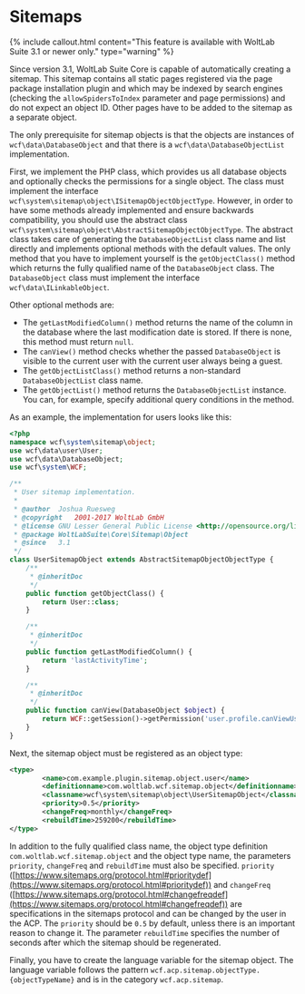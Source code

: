 # Sitemaps

{% include callout.html content="This feature is available with WoltLab Suite 3.1 or newer only." type="warning" %}

Since version 3.1, WoltLab Suite Core is capable of automatically creating a sitemap.
This sitemap contains all static pages registered via the page package installation plugin and which may be indexed by search engines (checking the `allowSpidersToIndex` parameter and page permissions) and do not expect an object ID.
Other pages have to be added to the sitemap as a separate object.

The only prerequisite for sitemap objects is that the objects are instances of `wcf\data\DatabaseObject` and that there is a `wcf\data\DatabaseObjectList` implementation.

First, we implement the PHP class, which provides us all database objects and optionally checks the permissions for a single object.
The class must implement the interface `wcf\system\sitemap\object\ISitemapObjectObjectType`.
However, in order to have some methods already implemented and ensure backwards compatibility, you should use the abstract class `wcf\system\sitemap\object\AbstractSitemapObjectObjectType`.
The abstract class takes care of generating the `DatabaseObjectList` class name and list directly and implements optional methods with the default values.
The only method that you have to implement yourself is the `getObjectClass()` method which returns the fully qualified name of the `DatabaseObject` class.
The `DatabaseObject` class must implement the interface `wcf\data\ILinkableObject`.

Other optional methods are:

* The `getLastModifiedColumn()` method returns the name of the column in the database where the last modification date is stored.
  If there is none, this method must return `null`.
* The `canView()` method checks whether the passed `DatabaseObject` is visible to the current user with the current user always being a guest.
* The `getObjectListClass()` method returns a non-standard `DatabaseObjectList` class name.
* The `getObjectList()` method returns the `DatabaseObjectList` instance.
  You can, for example, specify additional query conditions in the method.

As an example, the implementation for users looks like this:

```php
<?php
namespace wcf\system\sitemap\object;
use wcf\data\user\User;
use wcf\data\DatabaseObject;
use wcf\system\WCF;

/**
 * User sitemap implementation.
 *
 * @author	Joshua Ruesweg
 * @copyright	2001-2017 WoltLab GmbH
 * @license	GNU Lesser General Public License <http://opensource.org/licenses/lgpl-license.php>
 * @package	WoltLabSuite\Core\Sitemap\Object
 * @since	3.1
 */
class UserSitemapObject extends AbstractSitemapObjectObjectType {
	/**
	 * @inheritDoc
	 */
	public function getObjectClass() {
		return User::class;
	}

	/**
	 * @inheritDoc
	 */
	public function getLastModifiedColumn() {
		return 'lastActivityTime';
	}

	/**
	 * @inheritDoc
	 */
	public function canView(DatabaseObject $object) {
		return WCF::getSession()->getPermission('user.profile.canViewUserProfile');
	}
}
```

Next, the sitemap object must be registered as an object type:

```xml
<type>
        <name>com.example.plugin.sitemap.object.user</name>
        <definitionname>com.woltlab.wcf.sitemap.object</definitionname>
        <classname>wcf\system\sitemap\object\UserSitemapObject</classname>
        <priority>0.5</priority>
        <changeFreq>monthly</changeFreq>
        <rebuildTime>259200</rebuildTime>
</type>
```

In addition to the fully qualified class name, the object type definition `com.woltlab.wcf.sitemap.object` and the object type name, the parameters `priority`, `changeFreq` and `rebuildTime` must also be specified.
`priority` ([https://www.sitemaps.org/protocol.html#prioritydef](https://www.sitemaps.org/protocol.html#prioritydef)) and `changeFreq` ([https://www.sitemaps.org/protocol.html#changefreqdef](https://www.sitemaps.org/protocol.html#changefreqdef)) are specifications in the sitemaps protocol and can be changed by the user in the ACP.
The `priority` should be `0.5` by default, unless there is an important reason to change it.
The parameter `rebuildTime` specifies the number of seconds after which the sitemap should be regenerated.

Finally, you have to create the language variable for the sitemap object.
The language variable follows the pattern `wcf.acp.sitemap.objectType.{objectTypeName}` and is in the category `wcf.acp.sitemap`.